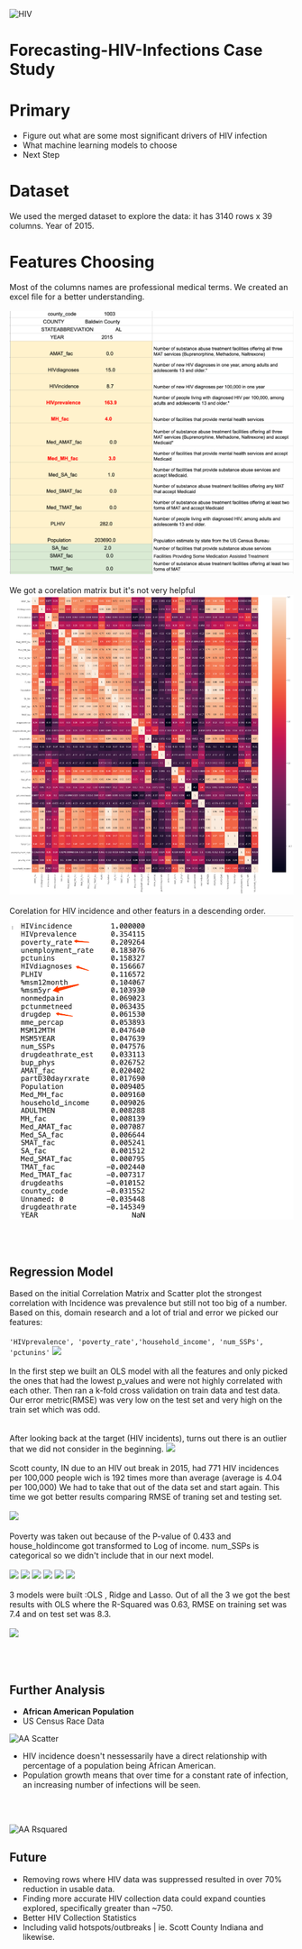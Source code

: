 ![HIV](https://jnj-content-lab.brightspotcdn.com/dims4/default/a9f7870/2147483647/strip/true/crop/1460x675+244+171/resize/1440x666!/quality/90/?url=http%3A%2F%2Fjnj-brightspot.s3.amazonaws.com%2Ff8%2F56%2F4fbea63b4e529c48f4ed7ea9225b%2Fhiv-aids-lede-v2.png)
# Forecasting-HIV-Infections Case Study
# Primary

* Figure out what are some most significant drivers of HIV infection 
* What machine learning models to choose
* Next Step
# Dataset
We used the merged dataset to explore the data: it has 3140 rows x 39 columns. Year of 2015.
# Features Choosing 
Most of the columns names are professional medical terms. We created an excel file for a better understanding.
\
<br>
![corre](images/excel_terms.png)
\
<br>
We got a corelation matrix but it's not very helpful
![excel](images/corr_matrix.png)
\
<br>
Corelation for HIV incidence and other featurs in a descending order. 
![rank](images/rank-m.png)




\
<br>

## Regression Model
Based on the initial Correlation Matrix and Scatter plot the strongest correlation with Incidence was prevalence but still not too big of a number.
Based on this, domain research and a lot of trial and error we picked our features:
\
<br>
```'HIVprevalence', 'poverty_rate','household_income', 'num_SSPs', 'pctunins'```
![](images/sml_corr.png)
\
<br>
In the first step we built an OLS model with all the features and only picked the ones that had the lowest p_values and were not highly correlated with each other.
Then ran a k-fold cross validation on train data and test data. Our error metric(RMSE) was very low on the test set and very high on the train set which was odd.  
\
<br>
After looking back at the target (HIV incidents), turns out there is an outlier that we did not consider in the beginning. 
![](images/outlier.png)
\
<br>
Scott county, IN due to an HIV out break in 2015, had 771 HIV incidences per 100,000 people wich is 192 times more than average (average is 4.04 per 100,000)
We had to take that out of the data set and start again.
This time we got better results comparing RMSE of traning set and testing set.
\
<br>
![](images/R-Squared.png)
\
<br>
Poverty was taken out because of the P-value of 0.433 and house_holdincome got transformed to Log of income. 
num_SSPs is categorical so we didn't include that in our next model. 
\
<br>
![](images/num_SSPs.png)
![](images/ssps_dist.png)
![](images/income.png)
![](images/house.png)
![](images/logincome.png)
![](images/log_dist.png)
\
<br>
3 models were built :OLS , Ridge and Lasso.
Out of all the 3 we got the best results with OLS where the R-Squared was 0.63, RMSE on training set was 7.4 and on test set was 8.3.
\
<br>
![](images/rsqred_f.png)




\
<br>



## Further Analysis

- **African American Population**
- US Census Race Data

![AA Scatter](images/AA_chart.png)

- HIV incidence doesn't nessessarily have a direct relationship with percentage of a population being African American.
- Population growth means that over time for a constant rate of infection, an increasing number of infections will be seen.

\
<br>

![AA Rsquared](images/OLS_AA.png)

## Future
- Removing rows where HIV data was suppressed resulted in over 70% reduction in usable data.
- Finding more accurate HIV collection data could expand counties explored, specifically greater than ~750.
- Better HIV Collection Statistics
- Including valid hotspots/outbreaks | ie. Scott County Indiana and likewise.

